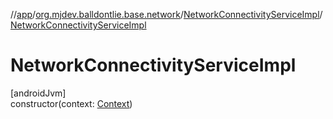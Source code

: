 //[app](../../../index.md)/[org.mjdev.balldontlie.base.network](../index.md)/[NetworkConnectivityServiceImpl](index.md)/[NetworkConnectivityServiceImpl](-network-connectivity-service-impl.md)

# NetworkConnectivityServiceImpl

[androidJvm]\
constructor(context: [Context](https://developer.android.com/reference/kotlin/android/content/Context.html))

